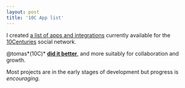 ```yaml
---
layout: post
title: '10C App list'
---
```


I created [a list of apps and integrations](https://github.com/bazbt3/10cv4_stuff/wiki/App-list) currently available for the [10Centuries](https://10centuries.org) social network.

@tomas*(10C)* **[did it better](http://snipergirl.com/10capps/index.php?title=Main_Page)**, and more suitably for collaboration and growth.

Most projects are in the early stages of development but progress is *encouraging.*
